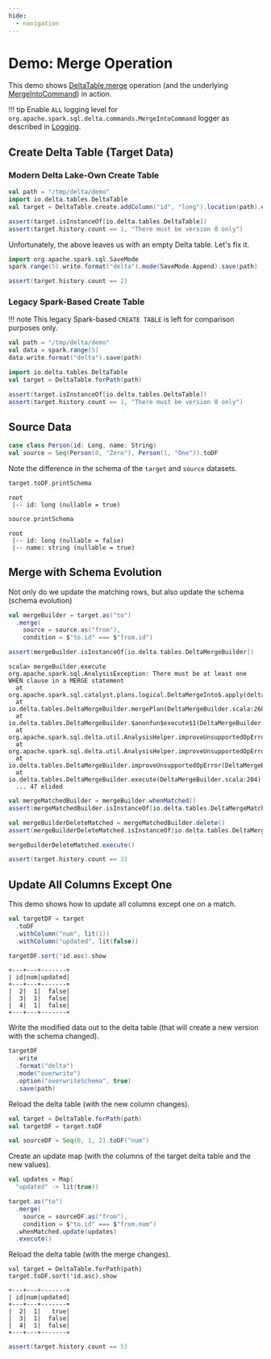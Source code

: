 ```yaml
---
hide:
  - navigation
---
```


# Demo: Merge Operation

This demo shows [DeltaTable.merge](../DeltaTable.md#merge) operation (and the underlying [MergeIntoCommand](../commands/merge/MergeIntoCommand.md)) in action.

!!! tip
    Enable `ALL` logging level for `org.apache.spark.sql.delta.commands.MergeIntoCommand` logger as described in [Logging](../commands/merge/MergeIntoCommand.md#logging).

## Create Delta Table (Target Data)

### Modern Delta Lake-Own Create Table

```scala
val path = "/tmp/delta/demo"
import io.delta.tables.DeltaTable
val target = DeltaTable.create.addColumn("id", "long").location(path).execute
```

```scala
assert(target.isInstanceOf[io.delta.tables.DeltaTable])
assert(target.history.count == 1, "There must be version 0 only")
```

Unfortunately, the above leaves us with an empty Delta table. Let's fix it.

```scala
import org.apache.spark.sql.SaveMode
spark.range(5).write.format("delta").mode(SaveMode.Append).save(path)
```

```scala
assert(target.history.count == 2)
```

### Legacy Spark-Based Create Table

!!! note
    This legacy Spark-based `CREATE TABLE` is left for comparison purposes only.

```scala
val path = "/tmp/delta/demo"
val data = spark.range(5)
data.write.format("delta").save(path)

import io.delta.tables.DeltaTable
val target = DeltaTable.forPath(path)

assert(target.isInstanceOf[io.delta.tables.DeltaTable])
assert(target.history.count == 1, "There must be version 0 only")
```

## Source Data

```scala
case class Person(id: Long, name: String)
val source = Seq(Person(0, "Zero"), Person(1, "One")).toDF
```

Note the difference in the schema of the `target` and `source` datasets.

```scala
target.toDF.printSchema
```

```text
root
 |-- id: long (nullable = true)
```

```scala
source.printSchema
```

```text
root
 |-- id: long (nullable = false)
 |-- name: string (nullable = true)
```

## Merge with Schema Evolution

Not only do we update the matching rows, but also update the schema (schema evolution)

```scala
val mergeBuilder = target.as("to")
  .merge(
    source = source.as("from"),
    condition = $"to.id" === $"from.id")
```

```scala
assert(mergeBuilder.isInstanceOf[io.delta.tables.DeltaMergeBuilder])
```

```text
scala> mergeBuilder.execute
org.apache.spark.sql.AnalysisException: There must be at least one WHEN clause in a MERGE statement
  at org.apache.spark.sql.catalyst.plans.logical.DeltaMergeInto$.apply(deltaMerge.scala:253)
  at io.delta.tables.DeltaMergeBuilder.mergePlan(DeltaMergeBuilder.scala:268)
  at io.delta.tables.DeltaMergeBuilder.$anonfun$execute$1(DeltaMergeBuilder.scala:215)
  at org.apache.spark.sql.delta.util.AnalysisHelper.improveUnsupportedOpError(AnalysisHelper.scala:87)
  at org.apache.spark.sql.delta.util.AnalysisHelper.improveUnsupportedOpError$(AnalysisHelper.scala:73)
  at io.delta.tables.DeltaMergeBuilder.improveUnsupportedOpError(DeltaMergeBuilder.scala:120)
  at io.delta.tables.DeltaMergeBuilder.execute(DeltaMergeBuilder.scala:204)
  ... 47 elided
```

```scala
val mergeMatchedBuilder = mergeBuilder.whenMatched()
assert(mergeMatchedBuilder.isInstanceOf[io.delta.tables.DeltaMergeMatchedActionBuilder])

val mergeBuilderDeleteMatched = mergeMatchedBuilder.delete()
assert(mergeBuilderDeleteMatched.isInstanceOf[io.delta.tables.DeltaMergeBuilder])

mergeBuilderDeleteMatched.execute()
```

```scala
assert(target.history.count == 3)
```

## Update All Columns Except One

This demo shows how to update all columns except one on a match.

```scala
val targetDF = target
  .toDF
  .withColumn("num", lit(1))
  .withColumn("updated", lit(false))
```

```scala
targetDF.sort('id.asc).show
```

```text
+---+---+-------+
| id|num|updated|
+---+---+-------+
|  2|  1|  false|
|  3|  1|  false|
|  4|  1|  false|
+---+---+-------+
```

Write the modified data out to the delta table (that will create a new version with the schema changed).

```scala
targetDF
  .write
  .format("delta")
  .mode("overwrite")
  .option("overwriteSchema", true)
  .save(path)
```

Reload the delta table (with the new column changes).

```scala
val target = DeltaTable.forPath(path)
val targetDF = target.toDF
```

```scala
val sourceDF = Seq(0, 1, 2).toDF("num")
```

Create an update map (with the columns of the target delta table and the new values).

```scala
val updates = Map(
  "updated" -> lit(true))
```

```scala
target.as("to")
  .merge(
    source = sourceDF.as("from"),
    condition = $"to.id" === $"from.num")
  .whenMatched.update(updates)
  .execute()
```

Reload the delta table (with the merge changes).

```text
val target = DeltaTable.forPath(path)
target.toDF.sort('id.asc).show
```

```text
+---+---+-------+
| id|num|updated|
+---+---+-------+
|  2|  1|   true|
|  3|  1|  false|
|  4|  1|  false|
+---+---+-------+
```

```scala
assert(target.history.count == 5)
```
